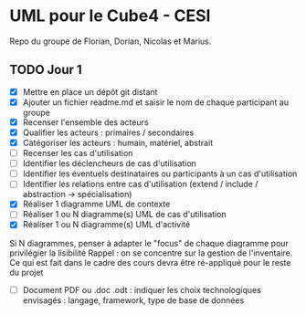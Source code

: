 # UML pour le Cube4 - CESI 

Repo du groupe de Florian, Dorian, Nicolas et Marius.

## TODO Jour 1
- [x] Mettre en place un dépôt git distant
- [x] Ajouter un fichier readme.md et saisir le nom de chaque participant au groupe
- [x] Recenser l'ensemble des acteurs
- [x] Qualifier les acteurs : primaires / secondaires
- [X] Catégoriser les acteurs : humain, matériel, abstrait
- [ ] Recenser les cas d'utilisation
- [ ] Identifier les déclencheurs de cas d'utilisation
- [ ] Identifier les éventuels destinataires ou participants à un cas d'utilisation 
- [ ] Identifier les relations entre cas d'utilisation (extend / include / abstraction -> spécialisation)
- [x] Réaliser 1 diagramme UML de contexte
- [ ] Réaliser 1 ou N diagramme(s) UML de cas d'utilisation
- [x] Réaliser 1 ou N diagramme(s) UML d'activité
 
Si N diagrammes, penser à adapter le "focus" de chaque diagramme pour privilégier la lisibilité
Rappel : on se concentre sur la gestion de l'inventaire. Ce qui est fait dans le cadre des cours devra être ré-appliqué pour le reste du projet
- [ ] Document PDF ou .doc .odt : indiquer les choix technologiques envisagés : langage, framework, type de base de données
